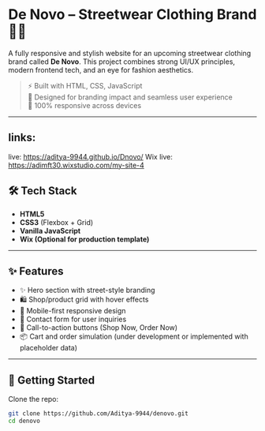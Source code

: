 # De Novo – Streetwear Clothing Brand 👟🌆

A fully responsive and stylish website for an upcoming streetwear clothing brand called **De Novo**. This project combines strong UI/UX principles, modern frontend tech, and an eye for fashion aesthetics.

> ⚡ Built with HTML, CSS, JavaScript  
> 🎨 Designed for branding impact and seamless user experience  
> 📱 100% responsive across devices

---
## links:
live: https://aditya-9944.github.io/Dnovo/
Wix live: https://adimft30.wixstudio.com/my-site-4

## 🛠 Tech Stack

- **HTML5**
- **CSS3** (Flexbox + Grid)
- **Vanilla JavaScript**
- **Wix (Optional for production template)**

---

## ✨ Features

- ✨ Hero section with street-style branding
- 🛍️ Shop/product grid with hover effects
- 📱 Mobile-first responsive design
- 💬 Contact form for user inquiries
- 🎯 Call-to-action buttons (Shop Now, Order Now)
- 📦 Cart and order simulation (under development or implemented with placeholder data)

---

## 🚀 Getting Started

Clone the repo:
```bash
git clone https://github.com/Aditya-9944/denovo.git
cd denovo
